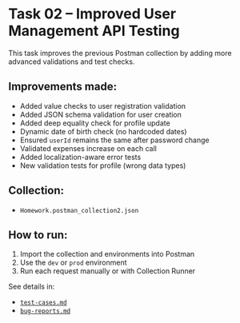 # Task 02 – Improved User Management API Testing

This task improves the previous Postman collection by adding more advanced validations and test checks.

## Improvements made:
- Added value checks to user registration validation
- Added JSON schema validation for user creation
- Added deep equality check for profile update
- Dynamic date of birth check (no hardcoded dates)
- Ensured `userId` remains the same after password change
- Validated expenses increase on each call
- Added localization-aware error tests
- New validation tests for profile (wrong data types)

## Collection:
- `Homework.postman_collection2.json`

## How to run:
1. Import the collection and environments into Postman
2. Use the `dev` or `prod` environment
3. Run each request manually or with Collection Runner

See details in:
- [`test-cases.md`](./test-cases.md)
- [`bug-reports.md`](./bug-reports.md)
